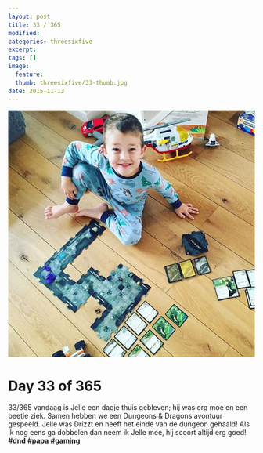```yaml
---
layout: post
title: 33 / 365
modified:
categories: threesixfive
excerpt:
tags: []
image:
  feature: 
  thumb: threesixfive/33-thumb.jpg
date: 2015-11-13
---
```


![33](/images/threesixfive/33.jpg)

# Day 33 of 365

33/365 vandaag is Jelle een dagje thuis gebleven; hij was erg moe en een beetje ziek. Samen hebben we een Dungeons &amp; Dragons avontuur gespeeld. Jelle was Drizzt en heeft het einde van de dungeon gehaald! Als ik nog eens ga dobbelen dan neem ik Jelle mee, hij scoort altijd erg goed! **\#dnd** **\#papa** **\#gaming**
